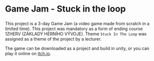 # Game Jam - Stuck in the loop

### 
This project is a 3-day Game Jam (a video game made from scratch in a limited 
time). This project was mandatory as a form of ending course 1ZHERV 
(ZÁKLADY HERNÍHO VÝVOJE). Theme `Stuck In The Loop` was assigned as a theme of 
the project by a lecturer.

The game can be downloaded as a project and build in unity, or you can play it 
online on [itch.io](https://christmasjam.itch.io/stuck-in-a-loop).